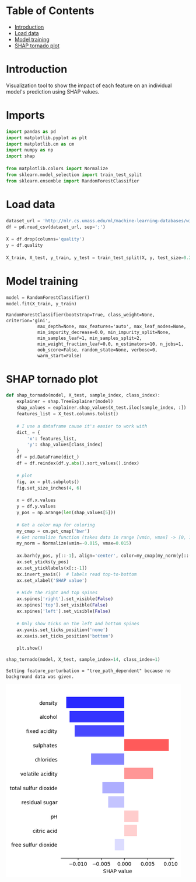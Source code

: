 
# Table of Contents
* [Introduction](#introduction)
* [Load data](#data)
* [Model training](#model)
* [SHAP tornado plot](#shap)

# Introduction <a class="anchor" id="introduction"></a>

Visualization tool to show the impact of each feature on an individual model's prediction using SHAP values.

# Imports <a class="anchor" id="imports"></a>


```python
import pandas as pd
import matplotlib.pyplot as plt
import matplotlib.cm as cm
import numpy as np
import shap

from matplotlib.colors import Normalize
from sklearn.model_selection import train_test_split
from sklearn.ensemble import RandomForestClassifier
```

# Load data <a class="anchor" id="data"></a>


```python
dataset_url = 'http://mlr.cs.umass.edu/ml/machine-learning-databases/wine-quality/winequality-red.csv'
df = pd.read_csv(dataset_url, sep=';')

X = df.drop(columns='quality')
y = df.quality

X_train, X_test, y_train, y_test = train_test_split(X, y, test_size=0.2, random_state=0, stratify=y)
```

# Model training <a class="anchor" id="model"></a>


```python
model = RandomForestClassifier()
model.fit(X_train, y_train)
```




    RandomForestClassifier(bootstrap=True, class_weight=None, criterion='gini',
                max_depth=None, max_features='auto', max_leaf_nodes=None,
                min_impurity_decrease=0.0, min_impurity_split=None,
                min_samples_leaf=1, min_samples_split=2,
                min_weight_fraction_leaf=0.0, n_estimators=10, n_jobs=1,
                oob_score=False, random_state=None, verbose=0,
                warm_start=False)



# SHAP tornado plot <a class="anchor" id="shap"></a>


```python
def shap_tornado(model, X_test, sample_index, class_index):
    explainer = shap.TreeExplainer(model)
    shap_values = explainer.shap_values(X_test.iloc[sample_index, :])
    features_list = X_test.columns.tolist()

    # I use a dataframe cause it's easier to work with
    dict_ = {
        'x': features_list,
        'y': shap_values[class_index]
    }
    df = pd.DataFrame(dict_)
    df = df.reindex(df.y.abs().sort_values().index)
      
    # plot
    fig, ax = plt.subplots()
    fig.set_size_inches(4, 6)
    
    x = df.x.values
    y = df.y.values
    y_pos = np.arange(len(shap_values[5]))

    # Get a color map for coloring
    my_cmap = cm.get_cmap('bwr')
    # Get normalize function (takes data in range [vmin, vmax] -> [0, 1])
    my_norm = Normalize(vmin=-0.015, vmax=0.015)

    ax.barh(y_pos, y[::-1], align='center', color=my_cmap(my_norm(y[::-1])))
    ax.set_yticks(y_pos)
    ax.set_yticklabels(x[::-1])
    ax.invert_yaxis()  # labels read top-to-bottom
    ax.set_xlabel('SHAP value')

    # Hide the right and top spines
    ax.spines['right'].set_visible(False)
    ax.spines['top'].set_visible(False)
    ax.spines['left'].set_visible(False)

    # Only show ticks on the left and bottom spines
    ax.yaxis.set_ticks_position('none')
    ax.xaxis.set_ticks_position('bottom')
    
    plt.show()
```


```python
shap_tornado(model, X_test, sample_index=14, class_index=1)
```

    Setting feature_perturbation = "tree_path_dependent" because no background data was given.
    


![png](output_11_1.png)

